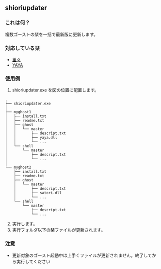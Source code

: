 ## shioriupdater

### これは何？

複数ゴーストの栞を一括で最新版に更新します。

### 対応している栞

- [里々](https://github.com/ponapalt/satoriya-shiori)
- [YAYA](https://github.com/ponapalt/yaya-shiori)

### 使用例

1. shioriupdater.exe を図の位置に配置します。

```
.
├── shioriupdater.exe
│
├── myghost1
│   ├── install.txt
│   ├── readme.txt
│   ├── ghost
│   │   └── master
│   │       ├── descript.txt
│   │       ├── yaya.dll
│   │       └── ...
│   └── shell
│       └── master
│           ├── descript.txt
│           └── ...
│
└── myghost2
    ├── install.txt
    ├── readme.txt
    ├── ghost
    │   └── master
    │       ├── descript.txt
    │       ├── satori.dll
    │       └── ...
    └── shell
        └── master
            ├── descript.txt
            └── ...
```

2. 実行します。
3. 実行フォルダ以下の栞ファイルが更新されます。

### 注意
- 更新対象のゴースト起動中は上手くファイルが更新されません。終了してから実行してください
